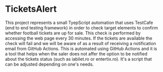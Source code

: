 # TicketsAlert

This project represents a small TyepScript automation that uses TestCafe (end to end testing framework) in order to check target elements to confirm whether football tickets are up for sale. 
This check is performed by accessing the web page every 30 minutes. 
If the tickets are available the check will fail and we will be aware of as a result of receiving a notification email from GitHub Actions. 
This is automated using GitHub Actions and it is a tool that helps when the saler does not affer the option to be notified about the tickets status (such as iabilet.ro or entertix.ro). 
It's a script that can be adjusted depending on one's needs.
